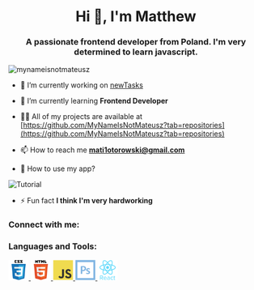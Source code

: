 <h1 align="center">Hi 👋, I'm Matthew</h1>
<h3 align="center">A passionate frontend developer from Poland. I'm very determined to learn javascript.</h3>

<p align="left"> <img src="https://komarev.com/ghpvc/?username=mynameisnotmateusz&label=Profile%20views&color=0e75b6&style=flat" alt="mynameisnotmateusz" /> </p>

- 🔭 I’m currently working on [newTasks](https://mynameisnotmateusz.github.io/newTasks/)

- 🌱 I’m currently learning **Frontend Developer**

- 👨‍💻 All of my projects are available at [https://github.com/MyNameIsNotMateusz?tab=repositories](https://github.com/MyNameIsNotMateusz?tab=repositories)

- 📫 How to reach me **mati1otorowski@gmail.com**

- 🤝 How to use my app?

![Tutorial](https://github.com/MyNameIsNotMateusz/newTasks/blob/main/Images/tutorial_v1.2.gif)

- ⚡ Fun fact **I think I'm very hardworking**

<h3 align="left">Connect with me:</h3>
<p align="left">
</p>

<h3 align="left">Languages and Tools:</h3>
<p align="left"> <a href="https://www.w3schools.com/css/" target="_blank" rel="noreferrer"> <img src="https://raw.githubusercontent.com/devicons/devicon/master/icons/css3/css3-original-wordmark.svg" alt="css3" width="40" height="40"/> </a> <a href="https://www.w3.org/html/" target="_blank" rel="noreferrer"> <img src="https://raw.githubusercontent.com/devicons/devicon/master/icons/html5/html5-original-wordmark.svg" alt="html5" width="40" height="40"/> </a> <a href="https://developer.mozilla.org/en-US/docs/Web/JavaScript" target="_blank" rel="noreferrer"> <img src="https://raw.githubusercontent.com/devicons/devicon/master/icons/javascript/javascript-original.svg" alt="javascript" width="40" height="40"/> </a> <a href="https://www.photoshop.com/en" target="_blank" rel="noreferrer"> <img src="https://raw.githubusercontent.com/devicons/devicon/master/icons/photoshop/photoshop-line.svg" alt="photoshop" width="40" height="40"/> </a> <a href="https://reactjs.org/" target="_blank" rel="noreferrer"> <img src="https://raw.githubusercontent.com/devicons/devicon/master/icons/react/react-original-wordmark.svg" alt="react" width="40" height="40"/> </a> </p>
